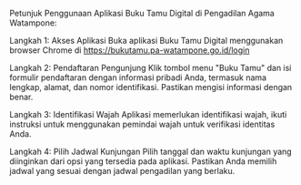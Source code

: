 Petunjuk Penggunaan Aplikasi Buku Tamu Digital di Pengadilan Agama Watampone:

Langkah 1: Akses Aplikasi
Buka aplikasi Buku Tamu Digital menggunakan browser Chrome di https://bukutamu.pa-watampone.go.id/login

Langkah 2: Pendaftaran Pengunjung
Klik tombol menu "Buku Tamu" dan isi formulir pendaftaran dengan informasi pribadi Anda, termasuk nama lengkap, alamat, dan nomor identifikasi. Pastikan mengisi informasi dengan benar.

Langkah 3: Identifikasi Wajah
Aplikasi memerlukan identifikasi wajah, ikuti instruksi untuk menggunakan pemindai wajah untuk verifikasi identitas Anda.

Langkah 4: Pilih Jadwal Kunjungan
Pilih tanggal dan waktu kunjungan yang diinginkan dari opsi yang tersedia pada aplikasi. Pastikan Anda memilih jadwal yang sesuai dengan jadwal pengadilan yang berlaku.
